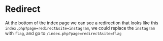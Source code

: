 # Redirect

At the bottom of the index page we can see a redirection that looks like this
`index.php?page=redirect&site=instagram`, we could replace the `instagram` with
`flag`, and go to `/index.php?page=redirect&site=flag`
